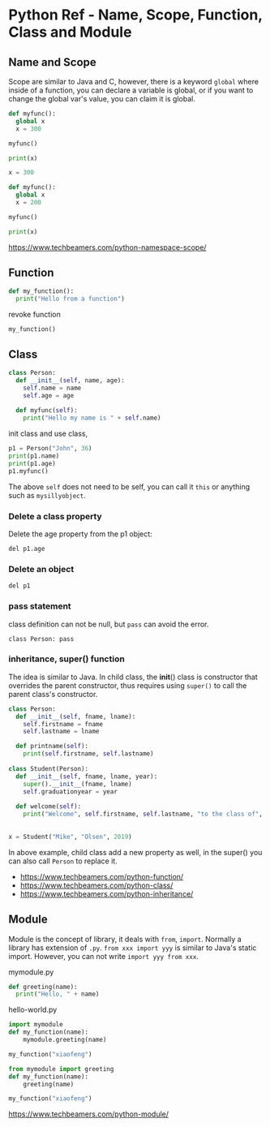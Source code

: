 # Python Ref - Name, Scope, Function, Class and Module

## Name and Scope

Scope are similar to Java and C, however, there is a keyword `global` where inside of a function, you can declare a variable is global,
or if you want to change the global var's value, you can claim it is global.

```python
def myfunc():
  global x
  x = 300

myfunc()

print(x)

```

```python
x = 300

def myfunc():
  global x
  x = 200

myfunc()

print(x)
```

https://www.techbeamers.com/python-namespace-scope/

## Function

```python
def my_function():
  print("Hello from a function")
```

revoke function

`my_function()`

## Class

```python
class Person:
  def __init__(self, name, age):
    self.name = name
    self.age = age
    
  def myfunc(self):
    print("Hello my name is " + self.name)
```

init class and use class,

```python
p1 = Person("John", 36)
print(p1.name)
print(p1.age)
p1.myfunc()
```

The above `self` does not need to be self, you can call it `this` or anything such as `mysillyobject`.

### Delete a class property

Delete the age property from the p1 object:

`del p1.age`

### Delete an object

`del p1`

### pass statement

class definition can not be null, but `pass` can avoid the error.

`class Person:
 pass
`

### inheritance, super() function

The idea is similar to Java. In child class, the __init__() class is constructor that overrides the parent constructor, thus requires using `super()`
to call the parent class's constructor.

```python
class Person:
  def __init__(self, fname, lname):
    self.firstname = fname
    self.lastname = lname

  def printname(self):
    print(self.firstname, self.lastname)
    
class Student(Person):
  def __init__(self, fname, lname, year):
    super().__init__(fname, lname)
    self.graduationyear = year
  
  def welcome(self):
    print("Welcome", self.firstname, self.lastname, "to the class of", self.graduationyear)
    
    
x = Student("Mike", "Olsen", 2019)

```

In above example, child class add a new property as well, in the super() you can also call `Person` to replace it.

- https://www.techbeamers.com/python-function/
- https://www.techbeamers.com/python-class/
- https://www.techbeamers.com/python-inheritance/

## Module

Module is the concept of library, it deals with `from`, `import`. Normally a library has extension of `.py`.
`from xxx import yyy` is similar to Java's static import. However, you can not write `import yyy from xxx`.

mymodule.py

```python
def greeting(name):
  print("Hello, " + name)
```

hello-world.py

```python
import mymodule
def my_function(name):
    mymodule.greeting(name)

my_function("xiaofeng")
```

```python
from mymodule import greeting
def my_function(name):
    greeting(name)

my_function("xiaofeng")
```

https://www.techbeamers.com/python-module/